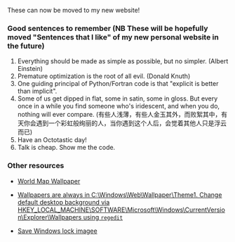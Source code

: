 These can now be moved to my new website!

### Good sentences to remember (NB These will be hopefully moved "Sentences that I like" of my new personal website in the future)
1. Everything should be made as simple as possible, but no simpler. (Albert Einstein)
2. Premature optimization is the root of all evil. (Donald Knuth)
3. One guiding principal of Python/Fortran code is that "explicit is better than implicit".
4. Some of us get dipped in flat, some in satin, some in gloss. But every once in a while you find someone who's iridescent, and when you do, nothing will ever compare. (有些人浅薄，有些人金玉其外，而败絮其中，有天你会遇到一个彩虹般绚丽的人，当你遇到这个人后，会觉着其他人只是浮云而已)
5. Have an Octotastic day!
6. Talk is cheap. Show me the code.

### Other resources
- [World Map Wallpaper](https://wall.alphacoders.com/by_sub_category.php?id=239314&name=%E4%B8%96%E7%95%8C%E5%9C%B0%E5%9B%BE+%E5%A3%81%E7%BA%B8&lang=Chinese)

- [Wallpapers are always in C:\Windows\Web\Wallpaper\Theme1. Change default desktop background via HKEY_LOCAL_MACHINE\SOFTWARE\Microsoft\Windows\CurrentVersion\Explorer\Wallpapers using `regedit`](https://winaero.com/blog/clear-wallpaper-history-windows-10/)
- [Save Windows lock imagee](https://zhuanlan.zhihu.com/p/27429896)
